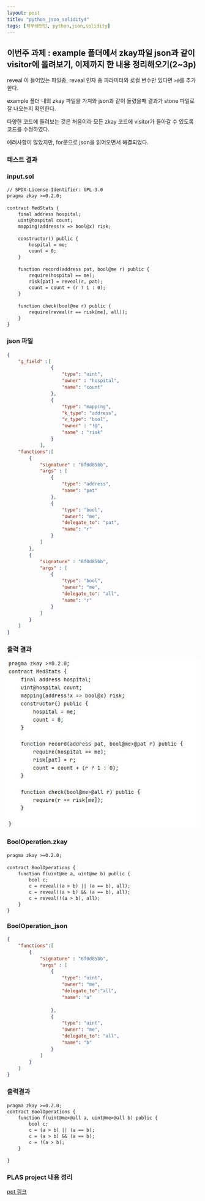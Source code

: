 ```yaml
---
layout: post
title: "python_json_solidity4"
tags: [학부생인턴, python,json,solidity]
---
```


## 이번주 과제 : example 폴더에서 zkay파일 json과 같이 visitor에 돌려보기, 이제까지 한 내용 정리해오기(2~3p)

reveal 이 들어있는 파일중, reveal 인자 중 파라미터와 로컬 변수만 있다면 `>@`를 추가한다. 

example 폴더 내의 zkay 파일을 가져와 json과 같이 돌렸을때 결과가 stone 파일로 잘 나오는지 확인한다.

다양한 코드에 돌려보는 것은 처음이라 모든 zkay 코드에 visitor가 돌아갈 수 있도록 코드를 수정하였다. 

에러사항이 많았지만, for문으로 json을 읽어오면서 해결되었다. 


### 테스트 결과 

### input.sol 

````solidity
// SPDX-License-Identifier: GPL-3.0
pragma zkay >=0.2.0;

contract MedStats {
    final address hospital;
    uint@hospital count;
    mapping(address!x => bool@x) risk;

    constructor() public {
        hospital = me;
        count = 0;
    }

    function record(address pat, bool@me r) public {
        require(hospital == me);
        risk[pat] = reveal(r, pat);
        count = count + (r ? 1 : 0);
    }

    function check(bool@me r) public {
        require(reveal(r == risk[me], all));
    }
}
````

### json 파일

````json
{
	"g_field" :[
				{
					"type": "uint",
					"owner" : "hospital",
					"name": "count"
				},
				{
					"type": "mapping",
					"k_type": "address",
					"v_type": "bool",
					"owner" : "!@",
					"name" : "risk"
				}
			],
	"functions":[
		{
			"signature" : "6f0d85bb",
			"args" : [
				{
					"type": "address",
					"name": "pat"
				},
				{
					"type": "bool",
					"owner": "me",
					"delegate_to": "pat",
					"name": "r"
				}
			]
		},
		{
			"signature" : "6f0d85bb",
			"args" : [
				{
					"type": "bool",
					"owner": "me",
					"delegate_to": "all",
					"name": "r"
				}
			]
		}
	]
}
````

### 출력 결과

<img src="/assets/img/solidity/solidity4.JPG">


### BoolOperation.zkay

````solidity
pragma zkay >=0.2.0;

contract BoolOperations {
    function f(uint@me a, uint@me b) public {
        bool c;
        c = reveal((a > b) || (a == b), all);
        c = reveal((a > b) && (a == b), all);
        c = reveal(!(a > b), all);
    }
}
````

### BoolOperation_json

````json
{
	"functions":[
		{
			"signature" : "6f0d85bb",
			"args" : [
				{
					"type": "uint",
					"owner": "me",
					"delegate_to":"all",
					"name": "a"

				},
				{
					"type": "uint",
					"owner": "me",
					"delegate_to": "all",
					"name": "b"
				}
			]
		}
	]
}
````

### 출력결과 

````solidity
pragma zkay >=0.2.0;
contract BoolOperations {
    function f(uint@me>@all a, uint@me>@all b) public {
        bool c;
        c = (a > b) || (a == b);
        c = (a > b) && (a == b);
        c = !(a > b);
    }

}
````

### PLAS project 내용 정리

[ppt 링크](https://docs.google.com/presentation/d/1RBMQEPCjv1NK33vDz9qa3mwFQfxfeQKHPUezL2KbkGE/edit)

